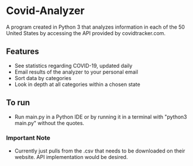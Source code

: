 # Covid-Analyzer
A program created in Python 3 that analyzes information in each of the 50 United States by accessing the API provided by covidtracker.com.

## Features
  - See statistics regarding COVID-19, updated daily
  - Email results of the analyzer to your personal email
  - Sort data by categories
  - Look in depth at all categories within a chosen state

## To run
  - Run main.py in a Python IDE or by running it in a terminal with "python3 main.py" without the quotes.


### Important Note
  - Currently just pulls from the .csv that needs to be downloaded on their website. API implementation would be desired.
 
